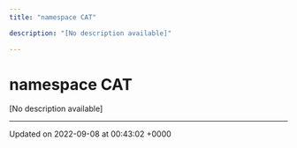 ```yaml
---
title: "namespace CAT"

description: "[No description available]"

---
```


# namespace CAT

[No description available]






-------------------------------

Updated on 2022-09-08 at 00:43:02 +0000